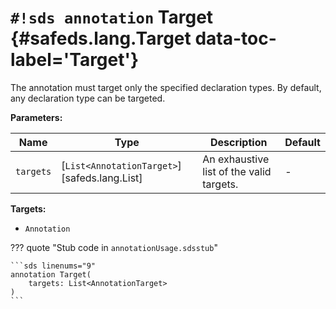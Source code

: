 # `#!sds annotation` Target {#safeds.lang.Target data-toc-label='Target'}

The annotation must target only the specified declaration types. By default, any declaration type can be targeted.

**Parameters:**

| Name | Type | Description | Default |
|------|------|-------------|---------|
| `targets` | [`List<AnnotationTarget>`][safeds.lang.List] | An exhaustive list of the valid targets. | - |

**Targets:**

- `Annotation`

??? quote "Stub code in `annotationUsage.sdsstub`"

    ```sds linenums="9"
    annotation Target(
        targets: List<AnnotationTarget>
    )
    ```
